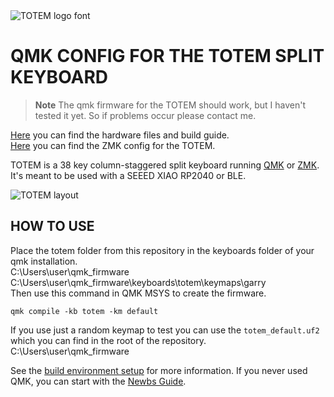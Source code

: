 <picture>
  <source media="(prefers-color-scheme: dark)" srcset="/docs/images/TOTEM_logo_dark.svg">
  <source media="(prefers-color-scheme: light)" srcset="/docs/images/TOTEM_logo_bright.svg">
  <img alt="TOTEM logo font" src="/docs/images/TOTEM_logo_bright.svg">
</picture>

# QMK CONFIG FOR THE TOTEM SPLIT KEYBOARD

> **Note**
> The qmk firmware for the TOTEM should work, but I haven't tested it yet. So if problems occur please contact me.

[Here](https://github.com/GEIGEIGEIST/totem) you can find the hardware files and build guide.\
[Here](https://github.com/GEIGEIGEIST/zmk-config-totem) you can find the ZMK config for the TOTEM.

TOTEM is a 38 key column-staggered split keyboard running [QMK](https://docs.qmk.fm/) or [ZMK](https://zmk.dev/). It's meant to be used with a SEEED XIAO RP2040 or BLE.


![TOTEM layout](/docs/images/TOTEM_layout.svg)



## HOW TO USE

Place the totem folder from this repository in the keyboards folder of your qmk installation.\
C:\Users\user\qmk_firmware\
C:\Users\user\qmk_firmware\keyboards\totem\keymaps\garry\
Then use this command in QMK MSYS to create the firmware.

`qmk compile -kb totem -km default`

If you use just a random keymap to test you can use the `totem_default.uf2` which you can find in the root of the repository.\
C:\Users\user\qmk_firmware

See the [build environment setup](https://docs.qmk.fm/#/getting_started_build_tools) for more information. If you never used QMK, you can start with the [Newbs Guide](https://docs.qmk.fm/#/newbs).
